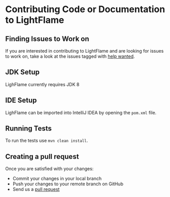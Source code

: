 # Contributing Code or Documentation to LightFlame

## Finding Issues to Work on

If you are interested in contributing to LightFlame and are looking for issues to work on, take a look at the issues tagged with [help wanted](https://github.com/tmp/url).

## JDK Setup

LighFlame currently requires JDK 8

## IDE Setup

LighFlame can be imported into IntelliJ IDEA by opening the `pom.xml` file.

 
## Running Tests

To run the tests use `mvn clean install`.


## Creating a pull request

Once you are satisfied with your changes:

- Commit your changes in your local branch
- Push your changes to your remote branch on GitHub
- Send us a [pull request](https://help.github.com/articles/creating-a-pull-request)
